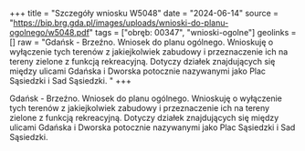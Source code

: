 +++
title = "Szczegóły wniosku W5048"
date = "2024-06-14"
source = "https://bip.brg.gda.pl/images/uploads/wnioski-do-planu-ogolnego/w5048.pdf"
tags = ["obręb: 00347", "wnioski-ogolne"]
geolinks = []
raw = "Gdańsk - Brzeźno. Wniosek do planu ogólnego. Wnioskuję o wyłączenie tych terenów z jakiejkolwiek zabudowy i przeznaczenie ich na tereny zielone z funkcją rekreacyjną. Dotyczy działek znajdujących się między ulicami Gdańska i Dworska potocznie nazywanymi jako Plac Sąsiedzki i Sad Sąsiedzki. "
+++

Gdańsk - Brzeźno. Wniosek do planu ogólnego. Wnioskuję o wyłączenie tych
terenów z jakiejkolwiek zabudowy i przeznaczenie ich na tereny zielone z funkcją rekreacyjną.
Dotyczy działek znajdujących się między ulicami Gdańska i Dworska potocznie nazywanymi jako
Plac Sąsiedzki i Sad Sąsiedzki.



